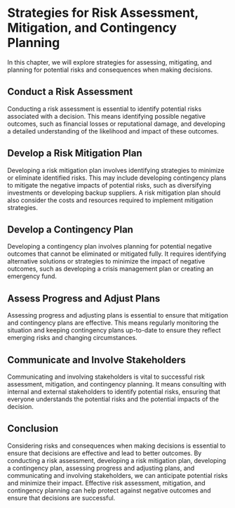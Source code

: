 Strategies for Risk Assessment, Mitigation, and Contingency Planning
===================================================================================================================

In this chapter, we will explore strategies for assessing, mitigating, and planning for potential risks and consequences when making decisions.

Conduct a Risk Assessment
-------------------------

Conducting a risk assessment is essential to identify potential risks associated with a decision. This means identifying possible negative outcomes, such as financial losses or reputational damage, and developing a detailed understanding of the likelihood and impact of these outcomes.

Develop a Risk Mitigation Plan
------------------------------

Developing a risk mitigation plan involves identifying strategies to minimize or eliminate identified risks. This may include developing contingency plans to mitigate the negative impacts of potential risks, such as diversifying investments or developing backup suppliers. A risk mitigation plan should also consider the costs and resources required to implement mitigation strategies.

Develop a Contingency Plan
--------------------------

Developing a contingency plan involves planning for potential negative outcomes that cannot be eliminated or mitigated fully. It requires identifying alternative solutions or strategies to minimize the impact of negative outcomes, such as developing a crisis management plan or creating an emergency fund.

Assess Progress and Adjust Plans
--------------------------------

Assessing progress and adjusting plans is essential to ensure that mitigation and contingency plans are effective. This means regularly monitoring the situation and keeping contingency plans up-to-date to ensure they reflect emerging risks and changing circumstances.

Communicate and Involve Stakeholders
------------------------------------

Communicating and involving stakeholders is vital to successful risk assessment, mitigation, and contingency planning. It means consulting with internal and external stakeholders to identify potential risks, ensuring that everyone understands the potential risks and the potential impacts of the decision.

Conclusion
----------

Considering risks and consequences when making decisions is essential to ensure that decisions are effective and lead to better outcomes. By conducting a risk assessment, developing a risk mitigation plan, developing a contingency plan, assessing progress and adjusting plans, and communicating and involving stakeholders, we can anticipate potential risks and minimize their impact. Effective risk assessment, mitigation, and contingency planning can help protect against negative outcomes and ensure that decisions are successful.
